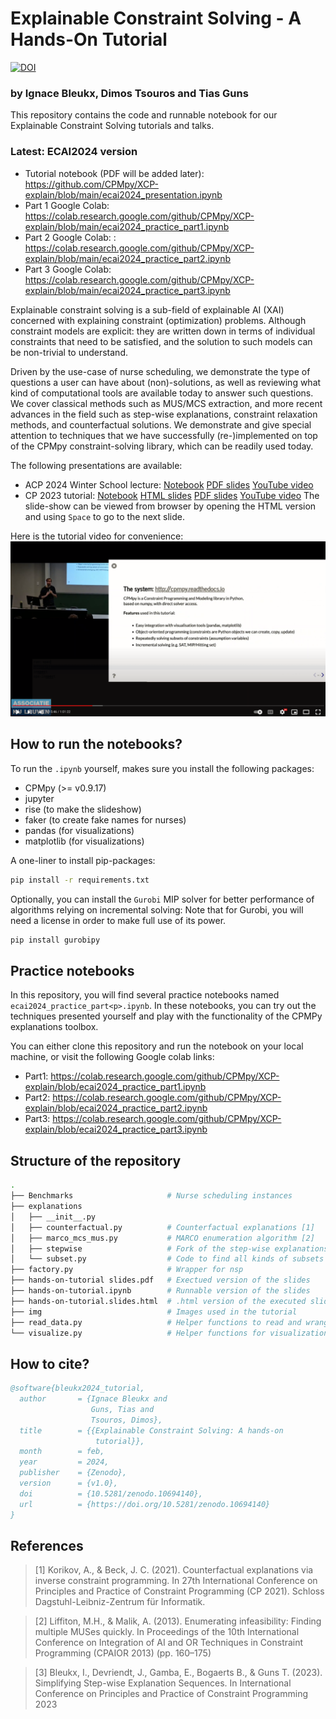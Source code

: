 # Explainable Constraint Solving - A Hands-On Tutorial
[![DOI](https://zenodo.org/badge/DOI/10.5281/zenodo.10694140.svg)](https://doi.org/10.5281/zenodo.10694140)

### by Ignace Bleukx, Dimos Tsouros and Tias Guns

This repository contains the code and runnable notebook for our Explainable Constraint Solving tutorials and talks. 

### Latest: ECAI2024 version

- Tutorial notebook (PDF will be added later): https://github.com/CPMpy/XCP-explain/blob/main/ecai2024_presentation.ipynb
- Part 1 Google Colab: https://colab.research.google.com/github/CPMpy/XCP-explain/blob/main/ecai2024_practice_part1.ipynb
- Part 2 Google Colab: : https://colab.research.google.com/github/CPMpy/XCP-explain/blob/main/ecai2024_practice_part2.ipynb
- Part 3 Google Colab: https://colab.research.google.com/github/CPMpy/XCP-explain/blob/main/ecai2024_practice_part3.ipynb

Explainable constraint solving is a sub-field of explainable AI (XAI) concerned with explaining constraint (optimization) problems. 
Although constraint models are explicit: they are written down in terms of individual constraints that need to be satisfied, and the solution to such models can be non-trivial to understand.

Driven by the use-case of nurse scheduling, we demonstrate the type of questions a user can have about (non)-solutions, as well as reviewing what kind of computational tools are available today to answer such questions. 
We cover classical methods such as MUS/MCS extraction, and more recent advances in the field such as step-wise explanations, constraint relaxation methods, and counterfactual solutions.
We demonstrate and give special attention to techniques that we have successfully (re-)implemented on top of the CPMpy constraint-solving library, which can be readily used today.

The following presentations are available:

* ACP 2024 Winter School lecture: [Notebook](https://github.com/CPMpy/XCP-explain/blob/main/acp24-sumschool-xcp.ipynb) [PDF slides](https://github.com/CPMpy/XCP-explain/blob/main/acp24-sumschool-xcp.slides.pdf) [YouTube video](https://youtu.be/nGr4lbgRvzw)
* CP 2023 tutorial: [Notebook](https://github.com/CPMpy/XCP-explain/blob/main/hands-on-tutorial.ipynb) [HTML slides](https://raw.githack.com/CPMpy/CP23-tutorial/main/hands-on-tutorial.slides.html#/1) [PDF slides](https://github.com/CPMpy/XCP-explain/blob/main/hands-on-tutorial%20slides.pdf) [YouTube video](https://www.youtube.com/watch?v=V9DPHZq0gXk)
The slide-show can be viewed from browser by opening the HTML version and using `Space` to go to the next slide.

Here is the tutorial video for convenience:
[![YouTube video](img/tutorial_thumbnail.png)](https://www.youtube.com/watch?v=V9DPHZq0gXk)

## How to run the notebooks?

To run the `.ipynb` yourself, makes sure you install the following packages:
- CPMpy (>= v0.9.17)
- jupyter
- rise (to make the slideshow)
- faker (to create fake names for nurses)
- pandas (for visualizations)
- matplotlib (for visualizations)

A one-liner to install pip-packages:

```bash
pip install -r requirements.txt
```

Optionally, you can install the `Gurobi` MIP solver for better performance of algorithms relying on incremental solving:
Note that for Gurobi, you will need a license in order to make full use of its power.

```bash
pip install gurobipy
```

## Practice notebooks

In this repository, you will find several practice notebooks named `ecai2024_practice_part<p>.ipynb`.
In these notebooks, you can try out the techniques presented yourself and play with the functionality of the CPMPy explanations toolbox.

You can either clone this repository and run the notebook on your local machine, or visit the following Google colab links:

- Part1: https://colab.research.google.com/github/CPMpy/XCP-explain/blob/ecai2024_practice_part1.ipynb
- Part2: https://colab.research.google.com/github/CPMpy/XCP-explain/blob/ecai2024_practice_part2.ipynb
- Part3: https://colab.research.google.com/github/CPMpy/XCP-explain/blob/ecai2024_practice_part3.ipynb

## Structure of the repository
```bash
.
├── Benchmarks                     # Nurse scheduling instances
├── explanations
│   ├── __init__.py
│   ├── counterfactual.py          # Counterfactual explanations [1]
│   ├── marco_mcs_mus.py           # MARCO enumeration algorithm [2]
│   ├── stepwise                   # Fork of the step-wise explanations repo [3]
│   └── subset.py                  # Code to find all kinds of subsets of constraints
├── factory.py                     # Wrapper for nsp
├── hands-on-tutorial slides.pdf   # Exectued version of the slides
├── hands-on-tutorial.ipynb        # Runnable version of the slides
├── hands-on-tutorial.slides.html  # .html version of the executed slides
├── img                            # Images used in the tutorial
├── read_data.py                   # Helper functions to read and wrangle NSP data
└── visualize.py                   # Helper functions for visualization of constraints and solutions
```

## How to cite?
```bibtex
@software{bleukx2024_tutorial,
  author       = {Ignace Bleukx and
                  Guns, Tias and
                  Tsouros, Dimos},
  title        = {{Explainable Constraint Solving: A hands-on 
                   tutorial}},
  month        = feb,
  year         = 2024,
  publisher    = {Zenodo},
  version      = {v1.0},
  doi          = {10.5281/zenodo.10694140},
  url          = {https://doi.org/10.5281/zenodo.10694140}
}
```

## References

> [1] Korikov, A., & Beck, J. C. (2021). Counterfactual explanations via inverse constraint programming. In 27th International Conference on Principles and Practice of Constraint Programming (CP 2021). Schloss Dagstuhl-Leibniz-Zentrum für Informatik.

> [2] Liffiton, M.H., & Malik, A. (2013). Enumerating infeasibility: Finding multiple MUSes quickly. In Proceedings of the 10th International Conference on Integration of AI and OR Techniques in Constraint Programming (CPAIOR 2013) (pp. 160–175)

> [3] Bleukx, I., Devriendt, J., Gamba, E., Bogaerts B., & Guns T. (2023). Simplifying Step-wise Explanation Sequences. In International Conference on Principles and Practice of Constraint Programming 2023
